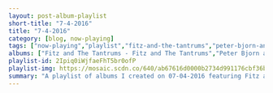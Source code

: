 ```yaml
---
layout: post-album-playlist
short-title: "7-4-2016"
title: "7-4-2016"
category: [blog, now-playing]
tags: ["now-playing","playlist","fitz-and-the-tantrums","peter-bjorn-and-john","the-temper-trap","red-hot-chili-peppers","blink-182","tegan-and-sara","the-kills","various-artists","abba"]
albums: ["Fitz and The Tantrums - Fitz and The Tantrums","Peter Bjorn and John - Breakin' Point","The Temper Trap - Thick As Thieves (Deluxe Version)","Red Hot Chili Peppers - The Getaway","blink-182 - California","Tegan and Sara - Love You to Death","The Kills - Ash & Ice","Various Artists - Future Present Past","ABBA - The Album"]
playlist-id: 2Ipiq0iWjfaeFhT5br0ofP
playlist-img: https://mosaic.scdn.co/640/ab67616d0000b2734d991176cbf36bd168e00a0aab67616d0000b27358406b3f1ac3ceaff7a64fefab67616d0000b2739884fb067234d2036b830429ab67616d0000b273b5fbc473a817dcf5ed19b812
summary: "A playlist of albums I created on 07-04-2016 featuring Fitz and The Tantrums, Peter Bjorn and John, The Temper Trap, Red Hot Chili Peppers, blink-182, Tegan and Sara, The Kills, Various Artists, and ABBA"
---
```

